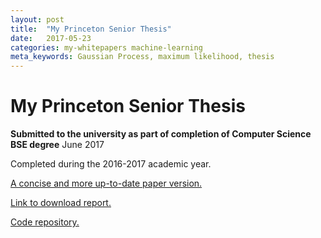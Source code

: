 ```yaml
---
layout: post
title:  "My Princeton Senior Thesis"
date:   2017-05-23
categories: my-whitepapers machine-learning 
meta_keywords: Gaussian Process, maximum likelihood, thesis
---
```


# My Princeton Senior Thesis

**Submitted to the university as part of completion of Computer Science BSE degree** June 2017

Completed during the 2016-2017 academic year.

[A concise and more up-to-date paper version.](https://arxiv.org/abs/1705.10813)

[Link to download report.](/assets/2017-05-23-my-princeton-senior-thesis/thesis.pdf)

[Code repository.](https://github.com/vlad17/runlmc)
